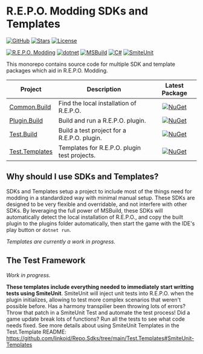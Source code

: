 ﻿# R.E.P.O. Modding SDKs and Templates
[![GitHub](https://img.shields.io/badge/GitHub-%23121011.svg?logo=github&logoColor=white)](https://github.com/linkoid/Repo.Sdks)
[![Stars](https://img.shields.io/github/stars/linkoid/Repo.Sdks)](https://github.com/linkoid/Repo.Sdks/stargazers)
[![License](https://img.shields.io/github/license/linkoid/Repo.Sdks)](https://github.com/linkoid/Repo.Sdks/tree/main?tab=MIT-1-ov-file)

[![R.E.P.O. Modding](https://custom-icon-badges.demolab.com/badge/R.E.P.O.-Modding-FCD233.svg?labelColor=black&logo=repogame)](https://github.com/zelofi/REPOModdingGuide/wiki)
[![dotnet](https://img.shields.io/badge/dotnet-512BD4?logo=dotnet)](https://dotnet.microsoft.com/en-us/download)
[![MSBuild](https://custom-icon-badges.demolab.com/badge/MSBuild-B35601.svg?logo=msbuild)](https://learn.microsoft.com/en-us/visualstudio/msbuild/msbuild)
[![C#](https://img.shields.io/badge/C%23-239120)](https://dotnet.microsoft.com/en-us/languages/csharp)
[![SmiteUnit](https://custom-icon-badges.demolab.com/badge/SmiteUnit-1F73D5.svg?logo=smiteunit)](https://github.com/linkoid/SmiteUnit)

This monorepo contains source code for multiple SDK and template packages which aid in R.E.P.O. Modding.

| Project                                | Description                                                | Latest Package |
|----------------------------------------|------------------------------------------------------------|:--------------:|
| [Common.Build](/Common.Build)          | Find the local installation of R.E.P.O.                    | [![NuGet](https://img.shields.io/nuget/v/Linkoid.Repo.Common.Build  )](https://www.nuget.org/packages/Linkoid.Repo.Common.Build/  ) | 
| [Plugin.Build](/Plugin.Build)          | Build and run a R.E.P.O. plugin.                           | [![NuGet](https://img.shields.io/nuget/v/Linkoid.Repo.Plugin.Build  )](https://www.nuget.org/packages/Linkoid.Repo.Plugin.Build/  ) | 
| [Test.Build  ](/Test.Build  )          | Build a test project for a R.E.P.O. plugin.                | [![NuGet](https://img.shields.io/nuget/v/Linkoid.Repo.Test.Build    )](https://www.nuget.org/packages/Linkoid.Repo.Test.Build/    ) | 
| [Test.Templates](/Test.Templates)      | Templates for R.E.P.O. plugin test projects.               | [![NuGet](https://img.shields.io/nuget/v/Linkoid.Repo.Test.Templates)](https://www.nuget.org/packages/Linkoid.Repo.Test.Templates/) |

## Why should I use SDKs and Templates?
SDKs and Templates setup a project to include most of the things need for modding in a standardized way with minimal manual setup.
These SDKs are designed to be very flexible and overridable, and not interfere with other SDKs.
By leveraging the full power of MSBuild, these SDKs will automatically detect the local installation of R.E.P.O.,
and copy the built plugin to the plugins folder automatically, then start the game with the IDE's play button or `dotnet run`.

*Templates are currently a work in progress.*

## The Test Framework
*Work in progress.*

**These templates include everything needed to immediately start writting tests using __SmiteUnit__**.
SmiteUnit will inject unit tests into R.E.P.O. when the plugin initializes, allowing to test more complex
scenarios that weren't possible before. Has a harmony transpilier been throwing lots of errors? Throw that patch in a 
SmiteUnit Test and automate the test process! Did a game update break lots of functions? Run all the tests to see what code needs fixed.
See more details about using SmiteUnit Templates in the Test.Template README: <https://github.com/linkoid/Repo.Sdks/tree/main/Test.Templates#SmiteUnit-Templates>
